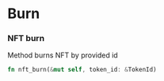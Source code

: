 # Burn

### NFT burn

Method burns NFT by provided id

```rust
fn nft_burn(&mut self, token_id: &TokenId)
```

